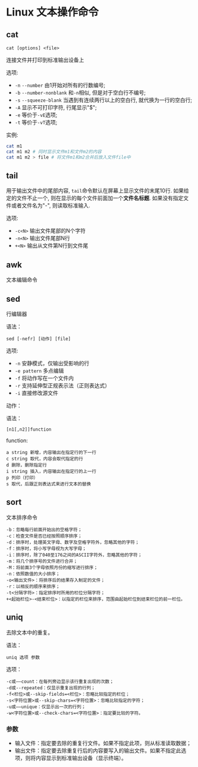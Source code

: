 # Linux 文本操作命令

## cat

`cat [options] <file>`

连接文件并打印到标准输出设备上

选项:

- `-n` `--number` 由1开始对所有的行数编号;
- `-b` `--number-nonblank` 和`-n`相似, 但是对于空白行不编号;
- `-s` `--squeeze-blank` 当遇到有连续两行以上的空白行, 就代换为一行的空白行;
- `-A` 显示不可打印字符, 行尾显示"$";
- `-e` 等价于`-vE`选项;
- `-t` 等价于`-vT`选项;

实例:

```bash
cat m1
cat m1 m2 # 同时显示文件m1和文件m2的内容
cat m1 m2 > file # 将文件m1和m2合并后放入文件file中
```



## tail

用于输出文件中的尾部内容, `tail`命令默认在屏幕上显示文件的末尾10行. 如果给定的文件不止一个, 则在显示的每个文件前面加一个**文件名标题**. 如果没有指定文件或者文件名为"-", 则读取标准输入.

选项:

- `-c<N>` 输出文件尾部的N个字符
- `-n<N>` 输出文件尾部N行
- `+<N>` 输出从文件第N行到文件尾 

 

## awk

文本编辑命令



## sed

行编辑器

语法：

```shell
sed [-nefr] [动作] [file]
```

选项:


- `-n` 安静模式，仅输出受影响的行
- `-e pattern` 多点编辑
- `-f` 将动作写在一个文件内
- `-r` 支持延伸型正规表示法（正则表达式）
- `-i` 直接修改源文件

动作：

语法：

```
[n1[,n2]]function
```

function:

```shell
a string 新增，内容输出在指定行的下一行
c string 取代，内容会取代指定的行
d 删除，删除指定行
i string 插入，内容输出在指定行的上一行
p 列印（打印）
s 取代，后跟正则表达式来进行文本的替换
```

## sort

文本排序命令

```
-b：忽略每行前面开始出的空格字符；
-c：检查文件是否已经按照顺序排序；
-d：排序时，处理英文字母、数字及空格字符外，忽略其他的字符；
-f：排序时，将小写字母视为大写字母；
-i：排序时，除了040至176之间的ASCII字符外，忽略其他的字符；
-m：将几个排序号的文件进行合并；
-M：将前面3个字母依照月份的缩写进行排序；
-n：依照数值的大小排序；
-o<输出文件>：将排序后的结果存入制定的文件；
-r：以相反的顺序来排序；
-t<分隔字符>：指定排序时所用的栏位分隔字符；
+<起始栏位>-<结束栏位>：以指定的栏位来排序，范围由起始栏位到结束栏位的前一栏位。
```

## uniq

去除文本中的重复。

语法：

```shell
uniq 选项 参数
```

选项：

```
-c或——count：在每列旁边显示该行重复出现的次数；
-d或--repeated：仅显示重复出现的行列；
-f<栏位>或--skip-fields=<栏位>：忽略比较指定的栏位；
-s<字符位置>或--skip-chars=<字符位置>：忽略比较指定的字符；
-u或——unique：仅显示出一次的行列；
-w<字符位置>或--check-chars=<字符位置>：指定要比较的字符。
```

### 参数 

- 输入文件：指定要去除的重复行文件。如果不指定此项，则从标准读取数据；
- 输出文件：指定要去除重复行后的内容要写入的输出文件。如果不指定此选项，则将内容显示到标准输出设备（显示终端）。